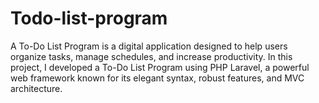 # Todo-list-program
A To-Do List Program is a digital application designed to help users organize tasks, manage schedules, and increase productivity. In this project, I developed a To-Do List Program using PHP Laravel, a powerful web framework known for its elegant syntax, robust features, and MVC architecture.
